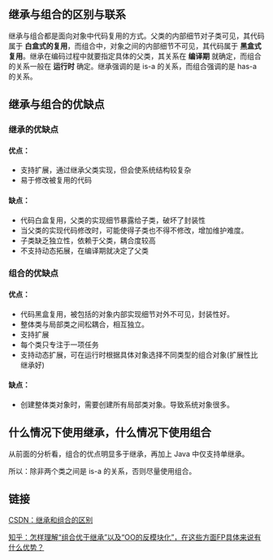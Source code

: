 ## 继承与组合的区别与联系

继承与组合都是面向对象中代码复用的方式。父类的内部细节对子类可见，其代码属于 **白盒式的复用**，而组合中，对象之间的内部细节不可见，其代码属于 **黑盒式复用**。继承在编码过程中就要指定具体的父类，其关系在 **编译期** 就确定，而组合的关系一般在 **运行时** 确定。继承强调的是 is-a 的关系，而组合强调的是 has-a 的关系。

## 继承与组合的优缺点

### 继承的优缺点

#### 优点：

- 支持扩展，通过继承父类实现，但会使系统结构较复杂
- 易于修改被复用的代码

#### 缺点：

- 代码白盒复用，父类的实现细节暴露给子类，破坏了封装性
- 当父类的实现代码修改时，可能使得子类也不得不修改，增加维护难度。
- 子类缺乏独立性，依赖于父类，耦合度较高
- 不支持动态拓展，在编译期就决定了父类

### 组合的优缺点

#### 优点：

- 代码黑盒复用，被包括的对象内部实现细节对外不可见，封装性好。
- 整体类与局部类之间松耦合，相互独立。
- 支持扩展
- 每个类只专注于一项任务
- 支持动态扩展，可在运行时根据具体对象选择不同类型的组合对象(扩展性比继承好)

#### 缺点：

- 创建整体类对象时，需要创建所有局部类对象。导致系统对象很多。

## 什么情况下使用继承，什么情况下使用组合

从前面的分析看，组合的优点明显多于继承，再加上 Java 中仅支持单继承。

所以：除非两个类之间是 is-a 的关系，否则尽量使用组合。

## 链接

[CSDN：继承和组合的区别](https://blog.csdn.net/zymx14/article/details/79605926#:~:text=%E7%BB%A7%E6%89%BF%E4%B8%8E%E7%BB%84%E5%90%88%E7%9A%84%E5%8C%BA%E5%88%AB,%E4%BB%A3%E7%A0%81%E5%A4%8D%E7%94%A8%E7%9A%84%E6%96%B9%E5%BC%8F%E3%80%82&text=%E7%BB%A7%E6%89%BF%E5%9C%A8%E7%BC%96%E7%A0%81%E8%BF%87%E7%A8%8B%E4%B8%AD,%E6%98%AFhas%2Da%E7%9A%84%E5%85%B3%E7%B3%BB%E3%80%82)

[知乎：怎样理解“组合优于继承”以及“OO的反模块化”，在这些方面FP具体来说有什么优势？](https://www.zhihu.com/question/21862257)